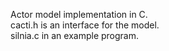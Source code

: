 Actor model implementation in C.  
cacti.h is an interface for the model.  
silnia.c in an example program.  
